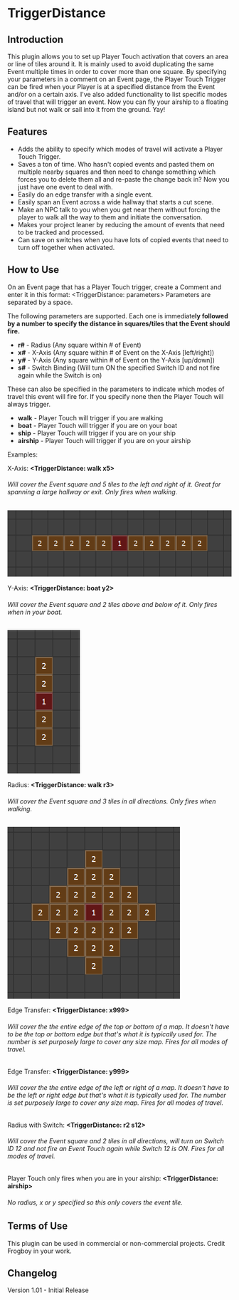 # TriggerDistance

## Introduction

This plugin allows you to set up Player Touch activation that covers an area or line of tiles around it. It is mainly used to avoid duplicating the same Event multiple times in order to cover more than one square. By specifying your parameters in a comment on an Event page, the Player Touch Trigger can be fired when your Player is at a specified distance from the Event and/or on a certain axis. I've also added functionality to list specific modes of travel that will trigger an event. Now you can fly your airship to a floating island but not walk or sail into it from the ground. Yay!


## Features
* Adds the ability to specify which modes of travel will activate a Player Touch Trigger.
* Saves a ton of time. Who hasn't copied events and pasted them on multiple nearby squares and then need to change something which forces you to delete them all and re-paste the change back in? Now you just have one event to deal with.
* Easily do an edge transfer with a single event.
* Easily span an Event across a wide hallway that starts a cut scene.
* Make an NPC talk to you when you get near them without forcing the player to walk all the way to them and initiate the conversation.
* Makes your project leaner by reducing the amount of events that need to be tracked and processed.
* Can save on switches when you have lots of copied events that need to turn off together when activated.

## How to Use

On an Event page that has a Player Touch trigger, create a Comment and enter it in this format: <TriggerDistance: parameters>
Parameters are separated by a space.

The following parameters are supported. Each one is immediate**ly followed by a number to specify the distance in squares/tiles that the Event should fire.**
* **r#** - Radius (Any square within # of Event)
* **x#** - X-Axis (Any square within # of Event on the X-Axis [left/right])
* **y#** - Y-Axis (Any square within # of Event on the Y-Axis [up/down])
* **s#** - Switch Binding (Will turn ON the specified Switch ID and not fire again while the Switch is on)

These can also be specified in the parameters to indicate which modes of travel this event will fire for. If you specify none then the Player Touch will always trigger.
* **walk** - Player Touch will trigger if you are walking
* **boat** - Player Touch will trigger if you are on your boat
* **ship** - Player Touch will trigger if you are on your ship
* **airship** - Player Touch will trigger if you are on your airship

Examples:

X-Axis: **<TriggerDistance: walk x5>**
###### Will cover the Event square and 5 tiles to the left and right of it. Great for spanning a large hallway or exit. Only fires when walking.

![X-Axis](img/snap1.png)

Y-Axis: **<TriggerDistance: boat y2>**
###### Will cover the Event square and 2 tiles above and below of it. Only fires when in your boat.

![Y-Axis](img/snap2.png)

Radius: **<TriggerDistance: walk r3>**
###### Will cover the Event square and 3 tiles in all directions. Only fires when walking.

![Radius](img/snap3.png)

Edge Transfer: **<TriggerDistance: x999>**
###### Will cover the the entire edge of the top or bottom of a map. It doesn't have to be the top or bottom edge but that's what it is typically used for. The number is set purposely large to cover any size map. Fires for all modes of travel.

Edge Transfer: **<TriggerDistance: y999>**
###### Will cover the the entire edge of the left or right of a map. It doesn't have to be the left or right edge but that's what it is typically used for. The number is set purposely large to cover any size map. Fires for all modes of travel.

Radius with Switch: **<TriggerDistance: r2 s12>**
###### Will cover the Event square and 2 tiles in all directions, will turn on Switch ID 12 and not fire an Event Touch again while Switch 12 is ON. Fires for all modes of travel.

Player Touch only fires when you are in your airship: **<TriggerDistance: airship>**
###### No radius, x or y specified so this only covers the event tile.


## Terms of Use

This plugin can be used in commercial or non-commercial projects.
Credit Frogboy in your work.


## Changelog

Version 1.01 - Initial Release
